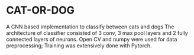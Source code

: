 # CAT-OR-DOG
A CNN based implementation to classify between cats and dogs
The architecture of classifier consisted of 3 conv, 3 max pool layers and 2 fully connected layers of neurons. Open CV and numpy were used for data preprocessing; Training was extensively done with Pytorch. 
